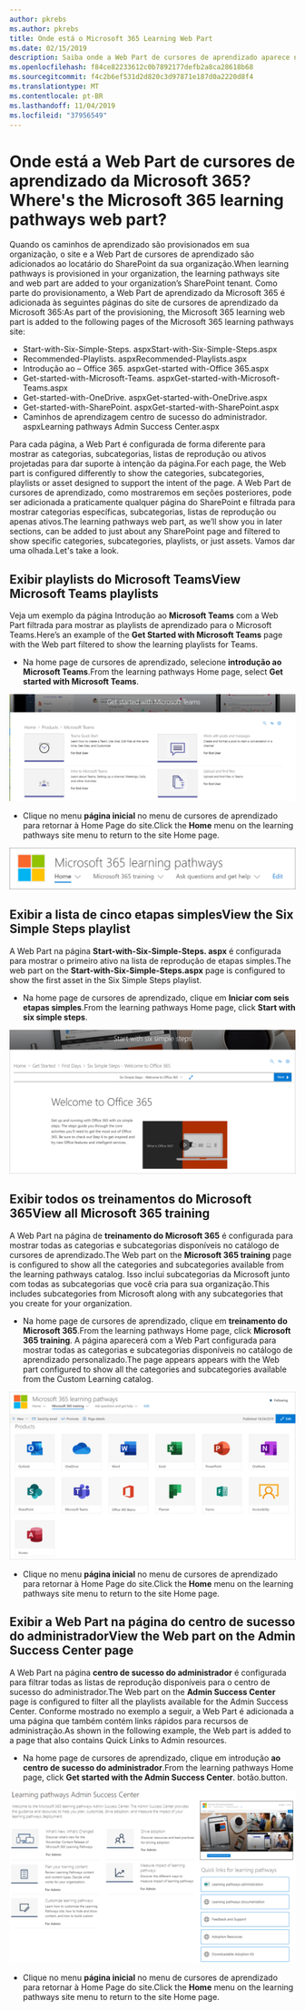 ```yaml
---
author: pkrebs
ms.author: pkrebs
title: Onde está o Microsoft 365 Learning Web Part
ms.date: 02/15/2019
description: Saiba onde a Web Part de cursores de aprendizado aparece no site de cursores de aprendizado
ms.openlocfilehash: f84ce82233612c0b7892177defb2a8ca28618b68
ms.sourcegitcommit: f4c2b6ef531d2d820c3d97871e187d0a2220d8f4
ms.translationtype: MT
ms.contentlocale: pt-BR
ms.lasthandoff: 11/04/2019
ms.locfileid: "37956549"
---
```

# <a name="wheres-the-microsoft-365-learning-pathways-web-part"></a><span data-ttu-id="82c08-103">Onde está a Web Part de cursores de aprendizado da Microsoft 365?</span><span class="sxs-lookup"><span data-stu-id="82c08-103">Where's the Microsoft 365 learning pathways web part?</span></span> 

<span data-ttu-id="82c08-104">Quando os caminhos de aprendizado são provisionados em sua organização, o site e a Web Part de cursores de aprendizado são adicionados ao locatário do SharePoint da sua organização.</span><span class="sxs-lookup"><span data-stu-id="82c08-104">When learning pathways is provisioned in your organization, the learning pathways site and web part are added to your organization’s SharePoint tenant.</span></span> <span data-ttu-id="82c08-105">Como parte do provisionamento, a Web Part de aprendizado da Microsoft 365 é adicionada às seguintes páginas do site de cursores de aprendizado da Microsoft 365:</span><span class="sxs-lookup"><span data-stu-id="82c08-105">As part of the provisioning, the Microsoft 365 learning web part is added to the following pages of the Microsoft 365 learning pathways site:</span></span>

- <span data-ttu-id="82c08-106">Start-with-Six-Simple-Steps. aspx</span><span class="sxs-lookup"><span data-stu-id="82c08-106">Start-with-Six-Simple-Steps.aspx</span></span> 
- <span data-ttu-id="82c08-107">Recommended-Playlists. aspx</span><span class="sxs-lookup"><span data-stu-id="82c08-107">Recommended-Playlists.aspx</span></span>
- <span data-ttu-id="82c08-108">Introdução ao – Office 365. aspx</span><span class="sxs-lookup"><span data-stu-id="82c08-108">Get-started with-Office 365.aspx</span></span>
- <span data-ttu-id="82c08-109">Get-started-with-Microsoft-Teams. aspx</span><span class="sxs-lookup"><span data-stu-id="82c08-109">Get-started-with-Microsoft-Teams.aspx</span></span>
- <span data-ttu-id="82c08-110">Get-started-with-OneDrive. aspx</span><span class="sxs-lookup"><span data-stu-id="82c08-110">Get-started-with-OneDrive.aspx</span></span>
- <span data-ttu-id="82c08-111">Get-started-with-SharePoint. aspx</span><span class="sxs-lookup"><span data-stu-id="82c08-111">Get-started-with-SharePoint.aspx</span></span>
- <span data-ttu-id="82c08-112">Caminhos de aprendizagem centro de sucesso do administrador. aspx</span><span class="sxs-lookup"><span data-stu-id="82c08-112">Learning pathways Admin Success Center.aspx</span></span>

<span data-ttu-id="82c08-113">Para cada página, a Web Part é configurada de forma diferente para mostrar as categorias, subcategorias, listas de reprodução ou ativos projetadas para dar suporte à intenção da página.</span><span class="sxs-lookup"><span data-stu-id="82c08-113">For each page, the Web part is configured differently to show the categories, subcategories, playlists or asset designed to support the intent of the page.</span></span> <span data-ttu-id="82c08-114">A Web Part de cursores de aprendizado, como mostraremos em seções posteriores, pode ser adicionada a praticamente qualquer página do SharePoint e filtrada para mostrar categorias específicas, subcategorias, listas de reprodução ou apenas ativos.</span><span class="sxs-lookup"><span data-stu-id="82c08-114">The learning pathways web part, as we’ll show you in later sections, can be added to just about any SharePoint page and filtered to show specific categories, subcategories, playlists, or just assets.</span></span> <span data-ttu-id="82c08-115">Vamos dar uma olhada.</span><span class="sxs-lookup"><span data-stu-id="82c08-115">Let's take a look.</span></span> 

## <a name="view-microsoft-teams-playlists"></a><span data-ttu-id="82c08-116">Exibir playlists do Microsoft Teams</span><span class="sxs-lookup"><span data-stu-id="82c08-116">View Microsoft Teams playlists</span></span>

<span data-ttu-id="82c08-117">Veja um exemplo da página Introdução ao **Microsoft Teams** com a Web Part filtrada para mostrar as playlists de aprendizado para o Microsoft Teams.</span><span class="sxs-lookup"><span data-stu-id="82c08-117">Here’s an example of the **Get Started with Microsoft Teams** page with the Web part filtered to show the learning playlists for Teams.</span></span> 

- <span data-ttu-id="82c08-118">Na home page de cursores de aprendizado, selecione **introdução ao Microsoft Teams**.</span><span class="sxs-lookup"><span data-stu-id="82c08-118">From the learning pathways Home page, select **Get started with Microsoft Teams**.</span></span>

![CG-whereiswp-Teams. png](media/cg-whereiswp-teams.png)

- <span data-ttu-id="82c08-120">Clique no menu **página inicial** no menu de cursores de aprendizado para retornar à Home Page do site.</span><span class="sxs-lookup"><span data-stu-id="82c08-120">Click the **Home** menu on the learning pathways site menu to return to the site Home page.</span></span>

![CG-homebtnmenu. png](media/cg-homebtnmenu.png)

## <a name="view-the-six-simple-steps-playlist"></a><span data-ttu-id="82c08-122">Exibir a lista de cinco etapas simples</span><span class="sxs-lookup"><span data-stu-id="82c08-122">View the Six Simple Steps playlist</span></span>

<span data-ttu-id="82c08-123">A Web Part na página **Start-with-Six-Simple-Steps. aspx** é configurada para mostrar o primeiro ativo na lista de reprodução de etapas simples.</span><span class="sxs-lookup"><span data-stu-id="82c08-123">The web part on the **Start-with-Six-Simple-Steps.aspx** page is configured to show the first asset in the Six Simple Steps playlist.</span></span> 

- <span data-ttu-id="82c08-124">Na home page de cursores de aprendizado, clique em **Iniciar com seis etapas simples**.</span><span class="sxs-lookup"><span data-stu-id="82c08-124">From the learning pathways Home page,  click **Start with six simple steps**.</span></span> 

![CG-whereiswp-Six. png](media/cg-whereiswp-six.png)

## <a name="view-all-microsoft-365-training"></a><span data-ttu-id="82c08-126">Exibir todos os treinamentos do Microsoft 365</span><span class="sxs-lookup"><span data-stu-id="82c08-126">View all Microsoft 365 training</span></span>

<span data-ttu-id="82c08-127">A Web Part na página de **treinamento do Microsoft 365** é configurada para mostrar todas as categorias e subcategorias disponíveis no catálogo de cursores de aprendizado.</span><span class="sxs-lookup"><span data-stu-id="82c08-127">The Web part on the **Microsoft 365 training** page is configured to show all the categories and subcategories available from the learning pathways catalog.</span></span> <span data-ttu-id="82c08-128">Isso inclui subcategorias da Microsoft junto com todas as subcategorias que você cria para sua organização.</span><span class="sxs-lookup"><span data-stu-id="82c08-128">This includes subcategories from Microsoft along with any subcategories that you create for your organization.</span></span>

- <span data-ttu-id="82c08-129">Na home page de cursores de aprendizado, clique em **treinamento do Microsoft 365**.</span><span class="sxs-lookup"><span data-stu-id="82c08-129">From the learning pathways Home page, click **Microsoft 365 training**.</span></span> <span data-ttu-id="82c08-130">A página aparecerá com a Web Part configurada para mostrar todas as categorias e subcategorias disponíveis no catálogo de aprendizado personalizado.</span><span class="sxs-lookup"><span data-stu-id="82c08-130">The page appears appears with the Web part configured to show all the categories and subcategories available from the Custom Learning catalog.</span></span>

![CG-whereiswp-o365. png](media/cg-whereiswp-o365.png)

- <span data-ttu-id="82c08-132">Clique no menu **página inicial** no menu de cursores de aprendizado para retornar à Home Page do site.</span><span class="sxs-lookup"><span data-stu-id="82c08-132">Click the **Home** menu on the learning pathways site menu to return to the site Home page.</span></span>

## <a name="view-the-web-part-on-the-admin-success-center-page"></a><span data-ttu-id="82c08-133">Exibir a Web Part na página do centro de sucesso do administrador</span><span class="sxs-lookup"><span data-stu-id="82c08-133">View the Web part on the Admin Success Center page</span></span>

<span data-ttu-id="82c08-134">A Web Part na página **centro de sucesso do administrador** é configurada para filtrar todas as listas de reprodução disponíveis para o centro de sucesso do administrador.</span><span class="sxs-lookup"><span data-stu-id="82c08-134">The Web part on the **Admin Success Center** page is configured to filter all the playlists available for the Admin Success Center.</span></span> <span data-ttu-id="82c08-135">Conforme mostrado no exemplo a seguir, a Web Part é adicionada a uma página que também contém links rápidos para recursos de administração.</span><span class="sxs-lookup"><span data-stu-id="82c08-135">As shown in the following example, the Web part is added to a page that also contains Quick Links to Admin resources.</span></span> 

- <span data-ttu-id="82c08-136">Na home page de cursores de aprendizado, clique em introdução **ao centro de sucesso do administrador**.</span><span class="sxs-lookup"><span data-stu-id="82c08-136">From the learning pathways Home page, click **Get started with the Admin Success Center**.</span></span> <span data-ttu-id="82c08-137">botão.</span><span class="sxs-lookup"><span data-stu-id="82c08-137">button.</span></span> 

![CG-adminsuccesscenterwebpart. png](media/cg-adminsuccesscenterwebpart.png)

- <span data-ttu-id="82c08-139">Clique no menu **página inicial** no menu de cursores de aprendizado para retornar à Home Page do site.</span><span class="sxs-lookup"><span data-stu-id="82c08-139">Click the **Home** menu on the learning pathways site menu to return to the site Home page.</span></span>

